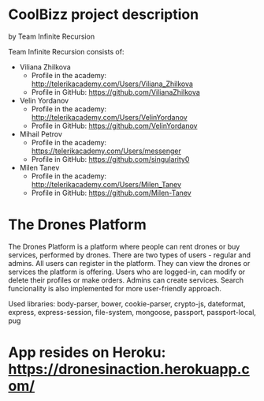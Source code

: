 # CoolBizz project description
by Team Infinite Recursion

Team Infinite Recursion consists of:

- Viliana Zhilkova
    - Profile in the academy: http://telerikacademy.com/Users/Viliana_Zhilkova
    - Profile in GitHub: https://github.com/VilianaZhilkova
- Velin Yordanov
    - Profile in the academy: http://telerikacademy.com/Users/VelinYordanov
    - Profile in GitHub: https://github.com/VelinYordanov
- Mihail Petrov
    - Profile in the academy: https://telerikacademy.com/Users/messenger
    - Profile in GitHub: https://github.com/singularity0
- Milen Tanev
    - Profile in the academy: http://telerikacademy.com/Users/Milen_Tanev
    - Profile in GitHub: https://github.com/Milen-Tanev

# The Drones Platform
The Drones Platform is a platform where people can rent drones or buy services, performed by drones.
There are two types of users - regular and admins.
All users can register in the platform. They can view the drones or services the platform is offering.
Users who are logged-in, can modify or delete their profiles or make orders.
Admins can create services.
Search funcionality is also implemented for more user-friendly approach.

Used libraries:
    body-parser,
    bower,
    cookie-parser,
    crypto-js,
    dateformat,
    express,
    express-session,
    file-system,
    mongoose,
    passport,
    passport-local,
    pug

# App resides on Heroku: https://dronesinaction.herokuapp.com/